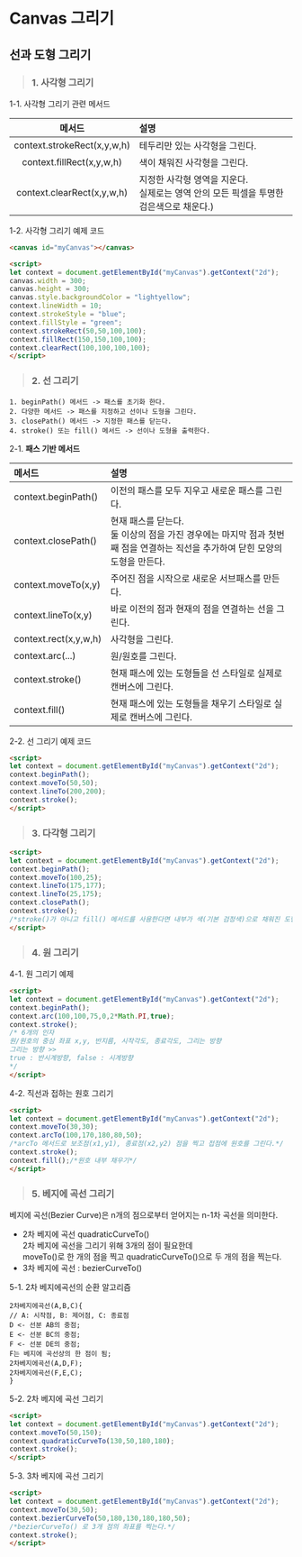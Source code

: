 # Canvas 그리기

## 선과 도형 그리기

> ### 1. 사각형 그리기

1-1. 사각형 그리기 관련 메서드

|메서드|설명|
|:---:|:---|
|context.strokeRect(x,y,w,h)|테두리만 있는 사각형을 그린다.|
|context.fillRect(x,y,w,h)|색이 채워진 사각형을 그린다.|
|context.clearRect(x,y,w,h)|지정한 사각형 영역을 지운다.<br>실제로는 영역 안의 모든 픽셀을 투명한 검은색으로 채운다.)|

1-2. 사각형 그리기 예제 코드
```html
<canvas id="myCanvas"></canvas>

<script>
let context = document.getElementById("myCanvas").getContext("2d");
canvas.width = 300;
canvas.height = 300;
canvas.style.backgroundColor = "lightyellow";
context.lineWidth = 10;
context.strokeStyle = "blue";
context.fillStyle = "green";
context.strokeRect(50,50,100,100);
context.fillRect(150,150,100,100);
context.clearRect(100,100,100,100);
</script>
```

> ### 2. 선 그리기
```
1. beginPath() 메서드 -> 패스를 초기화 한다.
2. 다양한 메서드 -> 패스를 지정하고 선이나 도형을 그린다.
3. closePath() 메서드 -> 지정한 패스를 닫는다.
4. stroke() 또는 fill() 메서드 -> 선이나 도형을 출력한다.
```

2-1. **패스 기반 메서드**

|메서드|설명|
|:---|:---|
|context.beginPath()|이전의 패스를 모두 지우고 새로운 패스를 그린다.|
|context.closePath()|현재 패스를 닫는다.<br>둘 이상의 점을 가진 경우에는 마지막 점과 첫번째 점을 연결하는 직선을 추가하여 닫힌 모양의 도형을 만든다.|
|context.moveTo(x,y)|주어진 점을 시작으로 새로운 서브패스를 만든다.|
|context.lineTo(x,y)|바로 이전의 점과 현재의 점을 연결하는 선을 그린다.|
|context.rect(x,y,w,h)|사각형을 그린다.|
|context.arc(...)|원/원호를 그린다.|
|context.stroke()|현재 패스에 있는 도형들을 선 스타일로 실제로 캔버스에 그린다.|
|context.fill()|현재 패스에 있는 도형들을 채우기 스타일로 실제로 캔버스에 그린다.|

2-2. 선 그리기 예제 코드
```html
<script>
let context = document.getElementById("myCanvas").getContext("2d");
context.beginPath();
context.moveTo(50,50);
context.lineTo(200,200);
context.stroke();
</script>
```

> ### 3. 다각형 그리기
```html
<script>
let context = document.getElementById("myCanvas").getContext("2d");
context.beginPath();
context.moveTo(100,25);
context.lineTo(175,177);
context.lineTo(25,175);
context.closePath();
context.stroke();
/*stroke()가 아니고 fill() 메서드를 사용한다면 내부가 색(기본 검정색)으로 채워진 도형 출력*/
</script>
```

> ### 4. 원 그리기
4-1. 원 그리기 예제
```html
<script>
let context = document.getElementById("myCanvas").getContext("2d");
context.beginPath();
context.arc(100,100,75,0,2*Math.PI,true);
context.stroke();
/* 6개의 인자
원/원호의 중심 좌표 x,y, 반지름, 시작각도, 종료각도, 그리는 방향
그리는 방향 >>
true : 반시계방향, false : 시계방향
*/
</script>
```

4-2. 직선과 접하는 원호 그리기
```html
<script>
let context = document.getElementById("myCanvas").getContext("2d");
context.moveTo(30,30);
context.arcTo(100,170,180,80,50);
/*arcTo 메서드로 보조점(x1,y1), 종료점(x2,y2) 점을 찍고 접점에 원호를 그린다.*/
context.stroke();
context.fill();/*원호 내부 채우기*/
</script>
```

> ### 5. 베지에 곡선 그리기
베지에 곡선(Bezier Curve)은 n개의 점으로부터 얻어지는 n-1차 곡선을 의미한다.
- 2차 베지에 곡선 quadraticCurveTo()
<br> 2차 베지에 곡선을 그리기 위해 3개의 점이 필요한데
<br> moveTo()로 한 개의 점을 찍고 quadraticCurveTo()으로 두 개의 점을 찍는다.
- 3차 베지에 곡선 : bezierCurveTo()

5-1. 2차 베지에곡선의 순환 알고리즘
```
2차베지에곡선(A,B,C){
// A: 시작점, B: 제어점, C: 종료점
D <- 선분 AB의 중점;
E <- 선분 BC의 중점;
F <- 선분 DE의 중점;
F는 베지에 곡선상의 한 점이 됨;
2차베지에곡선(A,D,F);
2차베지에곡선(F,E,C);
}
```

5-2. 2차 베지에 곡선 그리기
```html
<script>
let context = document.getElementById("myCanvas").getContext("2d");
context.moveTo(50,150);
context.quadraticCurveTo(130,50,180,180);
context.stroke();
</script>
```

5-3. 3차 베지에 곡선 그리기
```html
<script>
let context = document.getElementById("myCanvas").getContext("2d");
context.moveTo(30,50);
context.bezierCurveTo(50,180,130,180,180,50);
/*bezierCurveTo() 로 3개 점의 좌표를 찍는다.*/
context.stroke();
</script>
```